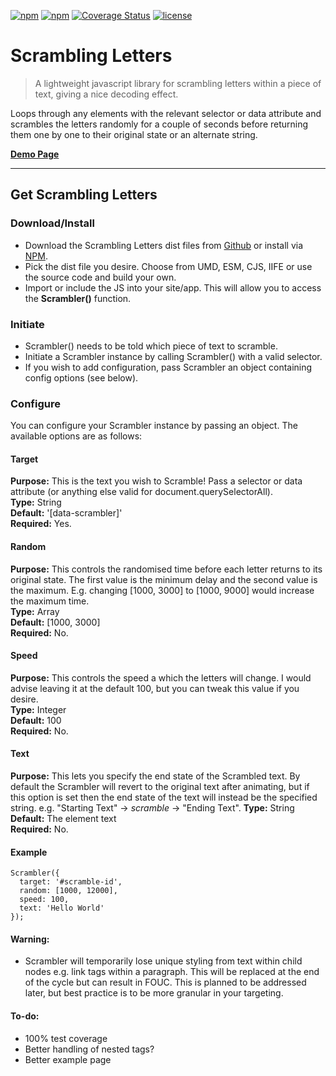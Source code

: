 
[![npm](https://img.shields.io/npm/dt/scrambling-letters.svg)]()
[![npm](https://img.shields.io/npm/v/scrambling-letters.svg)]()
[![Coverage Status](https://coveralls.io/repos/github/Recidvst/scrambling-letters/badge.svg?branch=master)](https://coveralls.io/github/Recidvst/scrambling-letters?branch=master)
[![license](https://img.shields.io/github/license/recidvst/scrambling-letters.svg)]()

# Scrambling Letters
> A lightweight javascript library for scrambling letters within a piece of text, giving a nice decoding effect.

Loops through any elements with the relevant selector or data attribute and scrambles the letters randomly for a couple of seconds before returning them one by one to their original state or an alternate string.

[**Demo Page**](https://recidvst.github.io/scrambling-letters 'Scrambling Letters demo')

---


## Get Scrambling Letters

### Download/Install
- Download the Scrambling Letters dist files from [Github](https://github.com/Recidvst/scrambling-letters/archive/master.zip 'Github download') or install via [NPM](https://www.npmjs.com/package/scrambling-letters 'npm download').
- Pick the dist file you desire. Choose from UMD, ESM, CJS, IIFE or use the source code and build your own.
- Import or include the JS into your site/app. This will allow you to access the **Scrambler()** function.

### Initiate
- Scrambler() needs to be told which piece of text to scramble.
- Initiate a Scrambler instance by calling Scrambler() with a valid selector. 
- If you wish to add configuration, pass Scrambler an object containing config options (see below).

### Configure
You can configure your Scrambler instance by passing an object. The available options are as follows:

#### Target
**Purpose:** This is the text you wish to Scramble! Pass a selector or data attribute (or anything else valid for document.querySelectorAll).    
**Type:** String  
**Default:** '[data-scrambler]'  
**Required:** Yes.
#### Random
**Purpose:** This controls the randomised time before each letter returns to its original state. The first value is the minimum delay and the second value is the maximum. E.g. changing [1000, 3000] to [1000, 9000] would increase the maximum time.  
**Type:** Array  
**Default:** [1000, 3000]  
**Required:** No.
#### Speed
**Purpose:** This controls the speed a which the letters will change. I would advise leaving it at the default 100, but you can tweak this value if you desire.  
**Type:** Integer  
**Default:** 100  
**Required:** No.  
#### Text
**Purpose:** This lets you specify the end state of the Scrambled text. By default the Scrambler will revert to the original text after animating, but if this option is set then the end state of the text will instead be the specified string. e.g. "Starting Text" -> *scramble* -> "Ending Text".
**Type:** String  
**Default:** The element text  
**Required:** No.

#### Example
```
Scrambler({
  target: '#scramble-id',
  random: [1000, 12000],
  speed: 100,
  text: 'Hello World'
});
```

#### Warning:
- Scrambler will temporarily lose unique styling from text within child nodes e.g. link tags within a paragraph. This will be replaced at the end of the cycle but can result in FOUC. This is planned to be addressed later, but best practice is to be more granular in your targeting.

#### To-do:
- 100% test coverage
- Better handling of nested tags?
- Better example page
